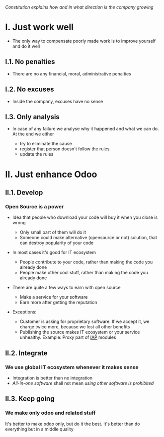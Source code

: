 *Constitution explains how and in what direction is the company growing*
# I. Just work well
* The only way to compensate poorly made work is to improve yourself and do it well

## I.1. No penalties
* There are no any financial, moral, administrative penalties

## I.2. No excuses
* Inside the company, excuses have no sense

## I.3. Only analysis

* In case of any failure we analyse why it happened and what we can do. At the end we either

  * try to eliminate the cause
  * register that person doesn't follow the rules
  * update the rules

# II. Just enhance Odoo

## II.1. Develop

### Open Source is a power

* Idea that people who download your code will buy it when you close is wrong

  * Only small part of them will do it
  * Someone could make alternative (opensource or not) solution, that can destroy popularity of your code
* In most cases it's good for IT ecosystem

  * People contribute to your code, rather than making the code you already done
  * People make other cool stuff, rather than making the code you already done

* There are quite a few ways to earn with open source

  * Make a service for your software
  * Earn more after getting the reputation

* Exceptions:

  * Customer is asking for proprietary software. If we accept it, we charge twice more, because we lost all other benefits
  * Publishing the source makes IT ecosystem or your service unhealthy. Example: Proxy part of [IAP](https://www.odoo.com/documentation/11.0/webservices/iap.html) modules


## II.2. Integrate

### We use global IT ecosystem whenever it makes sense

* Integration is better than no integration
* *All-in-one software* shall not mean *using other software is prohibited*

## II.3. Keep going

### We make only odoo and related stuff
It's better to make odoo only, but do it the best. It's better than do everything but in a middle quality
